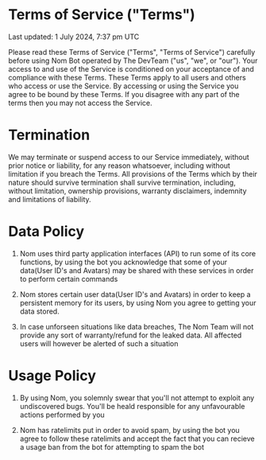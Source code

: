 # Terms of Service ("Terms")

Last updated: 1 July 2024, 7:37 pm UTC

Please read these Terms of Service ("Terms", "Terms of Service") carefully before using
Nom Bot operated by The DevTeam ("us", "we", or "our").
Your access to and use of the Service is conditioned on your acceptance of and compliance with
these Terms. These Terms apply to all users and others who access or use the Service.
By accessing or using the Service you agree to be bound by these Terms. If you disagree
with any part of the terms then you may not access the Service.

# Termination

We may terminate or suspend access to our Service immediately, without prior notice or liability, for
any reason whatsoever, including without limitation if you breach the Terms.
All provisions of the Terms which by their nature should survive termination shall survive
termination, including, without limitation, ownership provisions, warranty disclaimers, indemnity and
limitations of liability.

# Data Policy

1) Nom uses third party application interfaces (API) to run some of its
core functions, by using the bot you acknowledge that some of your data(User ID's and Avatars) may
be shared with these services in order to perform certain commands

2) Nom stores certain user data(User ID's and Avatars) in order to keep a persistent memory
for its users, by using Nom you agree to getting your data stored.

3) In case unforseen situations like data breaches, The Nom Team will not provide any sort of warranty/refund for
the leaked data. All affected users will however be alerted of such a situation

# Usage Policy

1) By using Nom, you solemnly swear that you'll not attempt to exploit any undiscovered bugs. You'll be heald responsible
for any unfavourable actions performed by you

2) Nom has ratelimits put in order to avoid spam, by using the bot you agree to follow these ratelimits and accept the fact
that you can recieve a usage ban from the bot for attempting to spam the bot